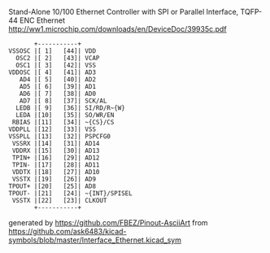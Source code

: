 Stand-Alone 10/100 Ethernet Controller with SPI or Parallel Interface, TQFP-44
ENC Ethernet
http://ww1.microchip.com/downloads/en/DeviceDoc/39935c.pdf


	       +-----------+
	VSSOSC |[ 1]   [44]| VDD
	  OSC2 |[ 2]   [43]| VCAP
	  OSC1 |[ 3]   [42]| VSS
	VDDOSC |[ 4]   [41]| AD3
	   AD4 |[ 5]   [40]| AD2
	   AD5 |[ 6]   [39]| AD1
	   AD6 |[ 7]   [38]| AD0
	   AD7 |[ 8]   [37]| SCK/AL
	  LEDB |[ 9]   [36]| SI/RD/R~{W}
	  LEDA |[10]   [35]| SO/WR/EN
	 RBIAS |[11]   [34]| ~{CS}/CS
	VDDPLL |[12]   [33]| VSS
	VSSPLL |[13]   [32]| PSPCFG0
	 VSSRX |[14]   [31]| AD14
	 VDDRX |[15]   [30]| AD13
	 TPIN+ |[16]   [29]| AD12
	 TPIN- |[17]   [28]| AD11
	 VDDTX |[18]   [27]| AD10
	 VSSTX |[19]   [26]| AD9
	TPOUT+ |[20]   [25]| AD8
	TPOUT- |[21]   [24]| ~{INT}/SPISEL
	 VSSTX |[22]   [23]| CLKOUT
	       +-----------+


generated by https://github.com/FBEZ/Pinout-AsciiArt from https://github.com/ask6483/kicad-symbols/blob/master/Interface_Ethernet.kicad_sym